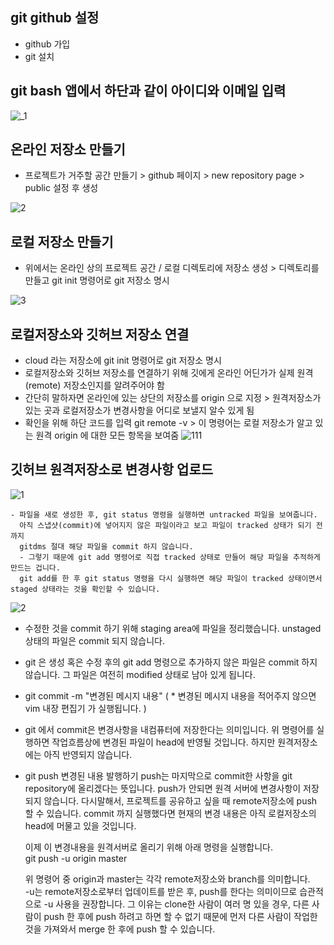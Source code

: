 ## git github 설정
  - github 가입
  - git 설치 
  
## git bash 앱에서 하단과 같이 아이디와 이메일 입력 


![_1](https://user-images.githubusercontent.com/13567708/41658854-ac31240e-74d2-11e8-8f19-302f307055cb.png)



## 온라인 저장소 만들기
  - 프로젝트가 거주할 공간 만들기 > github 페이지 > new repository page > public 설정 후 생성
  
  
![2](https://user-images.githubusercontent.com/13567708/41658858-adeb303c-74d2-11e8-83a0-96862542e9a3.png)



## 로컬 저장소 만들기
  - 위에서는 온라인 상의 프로젝트 공간 / 로컬 디렉토리에 저장소 생성 > 디렉토리를 만들고 git init 명령어로
    git 저장소 명시
    
    
![3](https://user-images.githubusercontent.com/13567708/41658861-b02dc490-74d2-11e8-8a1a-1aff98d5ace7.png)


## 로컬저장소와 깃허브 저장소 연결
   - cloud 라는 저장소에 git init 명령어로 git 저장소 명시
   - 로컬저장소와 깃허브 저장소를 연결하기 위해 깃에게 온라인 어딘가가 실제 원격(remote) 저장소인지를 알려주어야 함
   - 간단히 말하자면 온라인에 있는 상단의 저장소를 origin 으로 지정 > 원격저장소가 있는 곳과 로컬저장소가 변경사항을 어디로 보낼지 알수 있게 됨
   - 확인을 위해 하단 코드를 입력
      git remote -v  >  이 명령어는 로컬 저장소가 알고 있는 원격 origin 에 대한 모든 항목을 보여줌
![111](https://user-images.githubusercontent.com/13567708/41658991-0ab6616a-74d3-11e8-9eba-ccfbf01a4038.png)


## 깃허브 원격저장소로 변경사항 업로드 

![1](https://user-images.githubusercontent.com/13567708/41658992-0ae4c28a-74d3-11e8-8e3a-d2fdf0460474.png)

    - 파일을 새로 생성한 후, git status 명령을 실행하면 untracked 파일을 보여줍니다. 
      아직 스냅샷(commit)에 넣어지지 않은 파일이라고 보고 파일이 tracked 상태가 되기 전까지 
      gitdms 절대 해당 파일을 commit 하지 않습니다.  
      - 그렇기 때문에 git add 명령어로 직접 tracked 상태로 만들어 해당 파일을 추적하게 만드는 겁니다. 
      git add를 한 후 git status 명령을 다시 실행하면 해당 파일이 tracked 상태이면서 staged 상태라는 것을 확인할 수 있습니다.
      
      
      
![2](https://user-images.githubusercontent.com/13567708/41658993-0b14311e-74d3-11e8-9ba5-95dac6c10c77.png)


   - 수정한 것을 commit 하기 위해 staging area에 파일을 정리했습니다. 
     unstaged 상태의 파일은 commit 되지 않습니다.  

   - git 은 생성 혹은 수정 후의 git add 명령으로 추가하지 않은 파일은 commit 하지 않습니다. 
     그 파일은 여전히 modified 상태로 남아 있게 됩니다. 

   - git commit -m "변경된 메시지 내용" 
     ( * 변경된 메시지 내용을 적어주지 않으면 vim 내장 편집기 가 실행됩니다. )  

   - git 에서 commit은 변경사항을 내컴퓨터에 저장한다는 의미입니다. 
     위 명령어를 실행하면 작업흐름상에 변경된 파일이 head에 반영될 것입니다. 
     하지만 원격저장소에는 아직 반영되지 않습니다.  

   - git push 변경된 내용 발행하기 
     push는 마지막으로 commit한 사항을 git repository에 올리겠다는 뜻입니다. 
     push가 안되면 원격 서버에 변경사항이 저장되지 않습니다. 
     다시말해서, 프로젝트를 공유하고 싶을 때 remote저장소에 push 할 수 있습니다. 
     commit 까지 실행했다면 현재의 변경 내용은 아직 로컬저장소의 head에 머물고 있을 것입니다. 

     이제 이 변경내용을 원격서버로 올리기 위해 아래 명령을 실행합니다.  
     git push -u origin master 

     위 명령어 중 origin과 master는 각각 remote저장소와 branch를 의미합니다.  
     -u는 remote저장소로부터 업데이트를 받은 후, push를 한다는 의미이므로 습관적으로 -u 사용을 권장합니다. 
     그 이유는 clone한 사람이 여러 명 있을 경우, 다른 사람이 push 한 후에 push 하려고 하면 할 수 없기 때문에 
     먼저 다른 사람이 작업한 것을 가져와서 merge 한 후에 push 할 수 있습니다.
